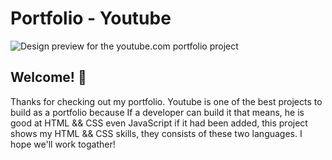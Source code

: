 # Portfolio - Youtube

![Design preview for the youtube.com portfolio project](.images/preview.jpg)

## Welcome! 👋

Thanks for checking out my  portfolio. Youtube is one of the best projects to build as a portfolio because If a developer can build it that means, he is good at HTML && CSS even JavaScript if it had been added, this project shows my HTML && CSS skills, they consists of these two languages. I hope we'll work togather!
